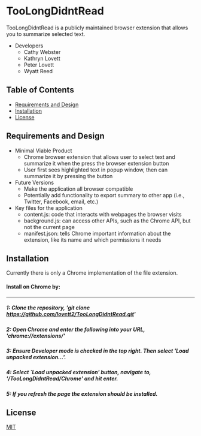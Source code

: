 # TooLongDidntRead
TooLongDidntRead is a publicly maintained browser extension that allows you to summarize selected text.
- Developers
    - Cathy Webster
    - Kathryn Lovett
    - Peter Lovett
    - Wyatt Reed

## Table of Contents

- [Requirements and Design](#requirements-and-design)
- [Installation](#installation)
- [License](#license)

## Requirements and Design
- Minimal Viable Product
    - Chrome browser extension that allows user to select text and summarize it when the press the browser extension button
    - User first sees highlighted text in popup window, then can summarize it by pressing the button
- Future Versions 
    - Make the application all browser compatible
    - Potentially add functionality to export summary to other app (i.e., Twitter, Facebook, email, etc.)
- Key files for the application
    - content.js: code that interacts with webpages the browser visits
    - background.js: can access other APIs, such as the Chrome API, but not the current page
    - manifest.json: tells Chrome important information about the extension, like its name and which permissions it needs

## Installation
Currently there is only a Chrome implementation of the file extension. 

#### Install on Chrome by:
--------------

##### 1: Clone the repository, 'git clone https://github.com/lovett2/TooLongDidntRead.git'

##### 2: Open Chrome and enter the following into your URL, 'chrome://extensions/'

##### 3: Ensure Developer mode is checked in the top right. Then select 'Load unpacked extension...'.

##### 4: Select `Load unpacked extension' button, navigate to, '/TooLongDidntRead/Chrome' and hit enter.

##### 5: If you refresh the page the extension should be installed.

## License

[MIT](LICENSE)
